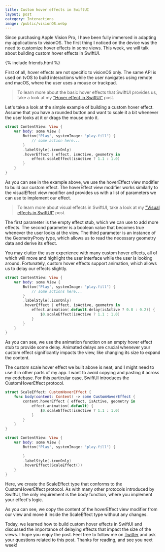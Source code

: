 ```yaml
---
title: Custom hover effects in SwiftUI
layout: post
category: Interactions
image: /public/visionOS.webp
---
```


Since purchasing Apple Vision Pro, I have been fully immersed in adapting my applications to visionOS. The first thing I noticed on the device was the need to customize hover effects in some views. This week, we will talk about building custom hover effects in SwiftUI.

{% include friends.html %}

First of all, hover effects are not specific to visionOS only. The same API is used on tvOS to build interactions while the user navigates using remote and macOS, where the user uses a mouse or trackpad.

> To learn more about the basic hover effects that SwiftUI provides us, take a look at my ["Hover effect in SwiftUI"](/2020/03/25/hover-effect-in-swiftui/) post.

Let's take a look at the simple example of building a custom hover effect. Assume that you have a rounded button and want to scale it a bit whenever the user looks at it or drags the mouse onto it.

```swift
struct ContentView: View {
    var body: some View {
        Button("Play", systemImage: "play.fill") {
            // some action here...
        }
        .labelStyle(.iconOnly)
        .hoverEffect { effect, isActive, geometry in
            effect.scaleEffect(isActive ? 1.1 : 1.0)   
        }
    }
}
```

As you can see in the example above, we use the hoverEffect view modifier to build our custom effect. The hoverEffect view modifier works similarly to the visualEffect view modifier and provides us with a list of parameters we can use to implement our effect.

> To learn more about visual effects in SwiftUI, take a look at my ["Visual effects in SwiftUI"](/2023/11/07/visual-effects-in-swiftui/) post.

The first parameter is the empty effect stub, which we can use to add more effects. The second parameter is a boolean value that becomes true whenever the user looks at the view. The third parameter is an instance of the GeometryProxy type, which allows us to read the necessary geometry data and derive its effect.

You may clutter the user experience with many custom hover effects, all of which will move and highlight the user interface while the user is looking around. Fortunately, custom hover effects support animation, which allows us to delay our effects slightly.

```swift
struct ContentView: View {
    var body: some View {
        Button("Play", systemImage: "play.fill") {
            // some actions here...
        }
        .labelStyle(.iconOnly)
        .hoverEffect { effect, isActive, geometry in
            effect.animation(.default.delay(isActive ? 0.8 : 0.2)) {
                $0.scaleEffect(isActive ? 1.1 : 1.0)
            }
        }
    }
}
```

As you can see, we use the animation function on an empty hover effect stub to provide some delay. Animated delays are crucial whenever your custom effect significantly impacts the view, like changing its size to expand the content.

The custom scale hover effect we built above is neat, and I might need to use it in other parts of my app. I want to avoid copying and pasting it across my codebase. For this particular case, SwiftUI introduces the CustomHoverEffect protocol.

```swift
struct ScaleEffect: CustomHoverEffect {
    func body(content: Content) -> some CustomHoverEffect {
        content.hoverEffect { effect, isActive, geometry in
            effect.animation(.default) {
                $0.scaleEffect(isActive ? 1.1 : 1.0)
            }
        }
    }
}

struct ContentView: View {
    var body: some View {
        Button("Play", systemImage: "play.fill") {
            
        }
        .labelStyle(.iconOnly)
        .hoverEffect(ScaleEffect())
    }
}
```

Here, we create the ScaleEffect type that conforms to the CustomHoverEffect protocol. As with many other protocols introduced by SwiftUI, the only requirement is the body function, where you implement your effect's logic.

As you can see, we copy the content of the hoverEffect view modifier from our view and move it inside the ScaleEffect type without any changes.

Today, we learned how to build custom hover effects in SwiftUI and discussed the importance of delaying effects that impact the size of the views. I hope you enjoy the post. Feel free to follow me on [Twitter](https://twitter.com/mecid) and ask your questions related to this post. Thanks for reading, and see you next week!

